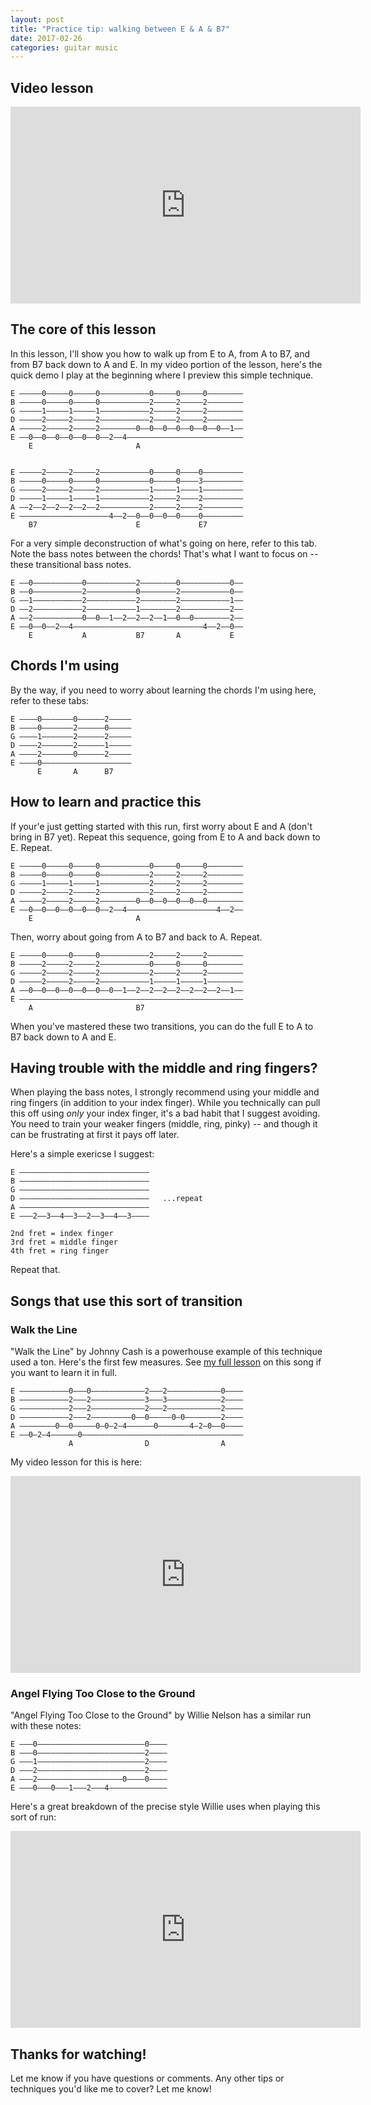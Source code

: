 ```yaml
---
layout: post
title: "Practice tip: walking between E & A & B7"
date: 2017-02-26
categories: guitar music
---
```


## Video lesson

<iframe width="560" height="315" src="https://www.youtube.com/embed/a78aVcgsJQQ" frameborder="0" allowfullscreen></iframe>

## The core of this lesson

In this lesson, I'll show you how to walk up from E to A, from A to B7, and from B7 back down to A and E. In my video portion of the lesson, here's the quick demo I play at the beginning where I preview this simple technique.

    E –––––0–––––0–––––0–––––––––––0–––––0–––––0––––––––
    B –––––0–––––0–––––0–––––––––––2–––––2–––––2––––––––
    G –––––1–––––1–––––1–––––––––––2–––––2–––––2––––––––
    D –––––2–––––2–––––2–––––––––––2–––––2–––––2––––––––
    A –––––2–––––2–––––2––––––––0––0––0––0––0––0––0––1––
    E ––0––0––0––0––0––0––2––4––––––––––––––––––––––––––
        E                       A


    E –––––2–––––2–––––2–––––––––––0–––––0––––0–––––––––
    B –––––0–––––0–––––0–––––––––––0–––––0––––3–––––––––
    G –––––2–––––2–––––2–––––––––––1–––––1––––1–––––––––
    D –––––1–––––1–––––1–––––––––––2–––––2––––2–––––––––
    A ––2––2––2––2––2––2–––––––––––2–––––2––––2–––––––––
    E ––––––––––––––––––––4––2––0––0––0––0––––0–––––––––
        B7                      E             E7

For a very simple deconstruction of what's going on here, refer to this tab. Note the bass notes between the chords! That's what I want to focus on -- these transitional bass notes.

    E ––0–––––––––––0–––––––––––2––––––––0–––––––––––0––
    B ––0–––––––––––2–––––––––––0––––––––2–––––––––––0––
    G ––1–––––––––––2–––––––––––2––––––––2–––––––––––1––
    D ––2–––––––––––2–––––––––––1––––––––2–––––––––––2––
    A ––2–––––––––––0––0––1––2––2––2––1––0––0––––––––2––
    E ––0––0––2––4–––––––––––––––––––––––––––––4––2––0––
        E           A           B7       A           E

## Chords I'm using

By the way, if you need to worry about learning the chords I'm using here, refer to these tabs:

    E ––––0–––––––0––––––2–––––
    B ––––0–––––––2––––––0–––––
    G ––––1–––––––2––––––2–––––
    D ––––2–––––––2––––––1–––––
    A ––––2–––––––0––––––2–––––
    E ––––0––––––––––––––––––––
          E       A      B7

## How to learn and practice this

If your'e just getting started with this run, first worry about E and A (don't bring in B7 yet). Repeat this sequence, going from E to A and back down to E. Repeat.

    E –––––0–––––0–––––0–––––––––––0–––––0–––––0––––––––
    B –––––0–––––0–––––0–––––––––––2–––––2–––––2––––––––
    G –––––1–––––1–––––1–––––––––––2–––––2–––––2––––––––
    D –––––2–––––2–––––2–––––––––––2–––––2–––––2––––––––
    A –––––2–––––2–––––2––––––––0––0––0––0––0––0––––––––
    E ––0––0––0––0––0––0––2––4––––––––––––––––––––4––2––
        E                       A

Then, worry about going from A to B7 and back to A. Repeat.

    E –––––0–––––0–––––0–––––––––––2–––––2–––––2––––––––
    B –––––2–––––2–––––2–––––––––––0–––––0–––––0––––––––
    G –––––2–––––2–––––2–––––––––––2–––––2–––––2––––––––
    D –––––2–––––2–––––2–––––––––––1–––––1–––––1––––––––
    A ––0––0––0––0––0––0––0––1––2––2––2––2––2––2––2––1––
    E ––––––––––––––––––––––––––––––––––––––––––––––––––
        A                       B7          

When you've mastered these two transitions, you can do the full E to A to B7 back down to A and E.

## Having trouble with the middle and ring fingers?

When playing the bass notes, I strongly recommend using your middle and ring fingers (in addition to your index finger). While you technically can pull this off using _only_ your index finger, it's a bad habit that I suggest avoiding. You need to train your weaker fingers (middle, ring, pinky) -- and though it can be frustrating at first it pays off later.

Here's a simple exericse I suggest:

    E –––––––––––––––––––––––––––––
    B –––––––––––––––––––––––––––––
    G –––––––––––––––––––––––––––––
    D –––––––––––––––––––––––––––––   ...repeat
    A –––––––––––––––––––––––––––––   
    E –––2––3––4––3––2––3––4––3––––

    2nd fret = index finger
    3rd fret = middle finger
    4th fret = ring finger

Repeat that.

## Songs that use this sort of transition

### Walk the Line

"Walk the Line" by Johnny Cash is a powerhouse example of this technique used a ton. Here's the first few measures. See [my full lesson](http://www.songnotes.cc/songs/149-johnny-cash-i-walk-the-line) on this song if you want to learn it in full.

    E –––––––––––0–––0––––––––––––2–––2––––––––––––0––––
    B –––––––––––2–––2––––––––––––3–––3––––––––––––2––––
    G –––––––––––2–––2––––––––––––2–––2––––––––––––2––––
    D –––––––––––2–––2–––––––––0––0–––––0–0––––––––2––––
    A ––––––––0––0–––––0–0–2–4––––––0–––––––4–2–0––0––––
    E ––0–2–4––––––0––––––––––––––––––––––––––––––––––––
                 A                D                A

My video lesson for this is here:

<iframe width="560" height="315" src="https://www.youtube.com/embed/VPf0HLvc3L8" frameborder="0" allowfullscreen></iframe>

### Angel Flying Too Close to the Ground

"Angel Flying Too Close to the Ground" by Willie Nelson has a similar run with these notes:

    E –––0––––––––––––––––––––––––0––––
    B –––0––––––––––––––––––––––––2––––
    G –––1––––––––––––––––––––––––2––––
    D –––2––––––––––––––––––––––––2––––
    A –––2–––––––––––––––––––0––––0––––
    E –––0–––0–––1–––2–––4–––––––––––––

Here's a great breakdown of the precise style Willie uses when playing this sort of run:

<iframe width="560" height="315" src="https://www.youtube.com/embed/OKQKUqGt3oA" frameborder="0" allowfullscreen></iframe>

## Thanks for watching!

Let me know if you have questions or comments. Any other tips or techniques you'd like me to cover? Let me know!
